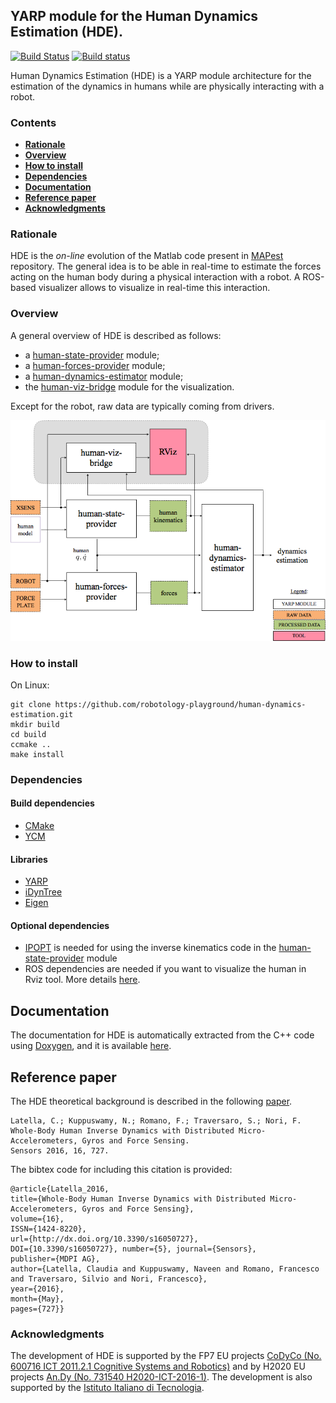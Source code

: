 ## YARP module for the Human Dynamics Estimation (HDE).

[![Build Status](https://travis-ci.org/robotology-playground/human-dynamics-estimation.svg?branch=master)](https://travis-ci.org/robotology-playground/human-dynamics-estimation) [![Build status](https://ci.appveyor.com/api/projects/status/w5rhsreg2fcmqud2/branch/master?svg=true)](https://ci.appveyor.com/project/claudia-lat/human-dynamics-estimation/branch/master)

Human Dynamics Estimation (HDE) is a YARP module architecture for the estimation of the dynamics in humans while are physically interacting with a robot.


###  Contents
* **[Rationale](#rationale)**
* **[Overview](#overview)**
* **[How to install](#how-to-install)**
* **[Dependencies](#dependencies)**
* **[Documentation](#documentation)**
* **[Reference paper](#reference-paper)**
* **[Acknowledgments](#acknowledgments)**


### Rationale
HDE is the *on-line* evolution of the Matlab code present in [MAPest](https://github.com/claudia-lat/MAPest) repository.  The general idea is to be able in real-time to estimate the forces acting on the human body during a physical interaction with a robot. 
A ROS-based visualizer allows to visualize in real-time this interaction.


### Overview
A general overview of HDE is described as follows: 
- a [human-state-provider](human-state-provider/README.md) module;
- a [human-forces-provider](human-forces-provider/README.md) module;
- a [human-dynamics-estimator](human-dynamics-estimator/README.md) module;
- the [human-viz-bridge](human-viz-bridge/README.md) module for the visualization.

Except for the robot, raw data are typically coming from drivers.

<img src="misc/hde_yarp_architecture.png">


### How to install
On Linux:
```
git clone https://github.com/robotology-playground/human-dynamics-estimation.git
mkdir build
cd build
ccmake ..
make install
```


### Dependencies
#### Build dependencies
- [CMake](https://cmake.org)
- [YCM](http://robotology.github.io/ycm/gh-pages/master/index.html)

#### Libraries
- [YARP](https://github.com/robotology/yarp)
- [iDynTree](https://github.com/robotology/idyntree)
- [Eigen](http://eigen.tuxfamily.org/index.php?title=Main_Page)

#### Optional dependencies
- [IPOPT](https://projects.coin-or.org/Ipopt) is needed for using the inverse kinematics code in the [human-state-provider](human-state-provider/README.md) module
- ROS dependencies are needed if you want to visualize the human in Rviz tool.  More details [here](human-viz-bridge/README.md).


## Documentation
The documentation for HDE is automatically extracted from the C++ code using [Doxygen](www.doxygen.org),
and it is available [here](https://robotology-playground.github.io/human-dynamics-estimation/).


## Reference paper
The HDE theoretical background is described in the following [paper](http://www.mdpi.com/1424-8220/16/5/727).
~~~
Latella, C.; Kuppuswamy, N.; Romano, F.; Traversaro, S.; Nori, F.	
Whole-Body Human Inverse Dynamics with Distributed Micro-Accelerometers, Gyros and Force Sensing. 
Sensors 2016, 16, 727.
~~~

The bibtex code for including this citation is provided:
~~~
@article{Latella_2016, 
title={Whole-Body Human Inverse Dynamics with Distributed Micro-Accelerometers, Gyros and Force Sensing}, 
volume={16}, 
ISSN={1424-8220}, 
url={http://dx.doi.org/10.3390/s16050727}, 
DOI={10.3390/s16050727}, number={5}, journal={Sensors}, 
publisher={MDPI AG}, 
author={Latella, Claudia and Kuppuswamy, Naveen and Romano, Francesco and Traversaro, Silvio and Nori, Francesco}, 
year={2016}, 
month={May}, 
pages={727}}
~~~


### Acknowledgments
The development of HDE is supported by the FP7 EU projects [CoDyCo (No. 600716 ICT 2011.2.1 Cognitive
Systems and Robotics)](http://www.codyco.eu/) and by H2020 EU projects [An.Dy (No. 731540 H2020-ICT-2016-1)](http://andy-project.eu).
The development is also supported by the [Istituto Italiano di Tecnologia](http://www.iit.it).

